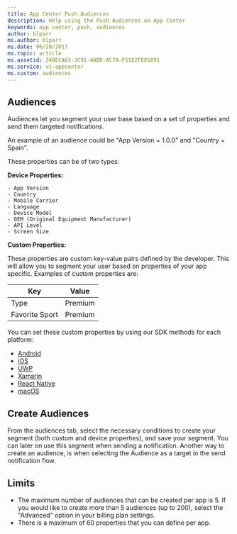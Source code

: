 ```yaml
---
title: App Center Push Audiences
description: Help using the Push Audiences on App Center
keywords: app center, push, audiences
author: blparr
ms.author: blparr
ms.date: 06/20/2017
ms.topic: article
ms.assetid: 240ECA63-3C91-4ABD-AC7A-F51E2FE81891
ms.service: vs-appcenter
ms.custom: audiences
---
```



## Audiences

Audiences let you segment your user base based on a set of properties and send them targeted notifications.

An example of an audience could be "App Version = 1.0.0" and "Country = Spain".

These properties can be of two types:

**Device Properties:**

    - App Version
    - Country
    - Mobile Carrier
    - Language
    - Device Model
    - OEM (Original Equipment Manufacturer)
    - API Level
    - Screen Size

**Custom Properties:**

These properties are custom key-value pairs defined by the developer. This will allow you to segment your user based on properties of your app specific.
Examples of custom properties are:

| Key            | Value   |
| -------------- | ------- |
| Type           | Premium |
| Favorite Sport | Premium |


You can set these custom properties by using our SDK methods for each platform:

   - [Android](~/sdk/other-apis/android.md#use-custom-properties) 
   - [iOS](~/sdk/other-apis/ios.md#use-custom-properties)
   - [UWP](~/sdk/other-apis/uwp.md#use-custom-properties)
   - [Xamarin](~/sdk/other-apis/xamarin.md#use-custom-properties)
   - [React Native](~/sdk/other-apis/react-native.md#use-custom-properties)
   - [macOS](~/sdk/other-apis/macos.md#use-custom-properties)

## Create Audiences

From the audiences tab, select the necessary conditions to create your segment (both custom and device properties), and save your segment. You can later on use this segment when sending a notification.
Another way to create an audience, is when selecting the Audience as a target in the send notification flow.


## Limits

- The maximum number of audiences that can be created per app is 5. If you would like to create more than 5 audiences (up to 200), select the "Advanced" option in your billing plan settings.
- There is a maximum of 60 properties that you can define per app.
